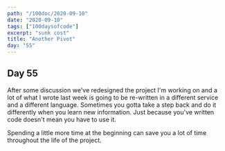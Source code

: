 ```yaml
---
path: "/100doc/2020-09-10"
date: "2020-09-10"
tags: ["100daysofcode"]
excerpt: "sunk cost"
title: "Another Pivot"
day: "55"
---
```


## Day 55

After some discussion we've redesigned the project I'm working on and a lot of what I wrote last week is going to be re-written in a different service and a different language. Sometimes you gotta take a step back and do it differently when you learn new information. Just because you've written code doesn't mean you have to use it.

Spending a little more time at the beginning can save you a lot of time throughout the life of the project.
